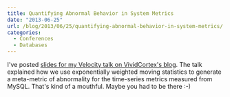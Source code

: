 ```yaml
---
title: Quantifying Abnormal Behavior in System Metrics
date: "2013-06-25"
url: /blog/2013/06/25/quantifying-abnormal-behavior-in-system-metrics/
categories:
  - Conferences
  - Databases
---
```

I've posted [slides for my Velocity talk on VividCortex's blog](https://vividcortex.com/blog/2013/06/25/quantifying-abnormal-behavior/). The talk explained how we use exponentially weighted moving statistics to generate a meta-metric of abnormality for the time-series metrics measured from MySQL. That's kind of a mouthful. Maybe you had to be there :-)


